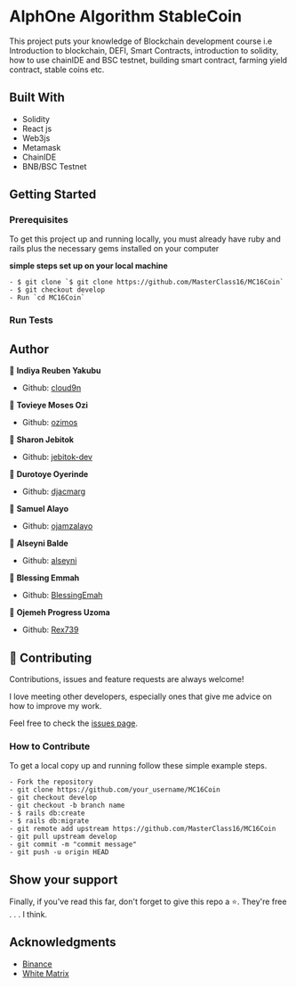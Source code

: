 # AlphOne Algorithm StableCoin

This project puts your knowledge of Blockchain development course i.e Introduction to blockchain, DEFI, Smart Contracts, introduction to solidity, how to use chainIDE and BSC testnet, building smart contract, farming yield contract, stable coins etc.

## Built With

- Solidity
- React js
- Web3js
- Metamask
- ChainIDE
- BNB/BSC Testnet

## Getting Started

### Prerequisites

To get this project up and running locally, you must already have ruby and rails plus the necessary gems installed on your computer

**simple steps set up on your local machine**

```
- $ git clone `$ git clone https://github.com/MasterClass16/MC16Coin`
- $ git checkout develop
- Run `cd MC16Coin`

```

### Run Tests

## Author

👤 **Indiya Reuben Yakubu**

- Github: [cloud9n](https://github.com/cloud9n)

👤 **Tovieye Moses Ozi**

- Github: [ozimos](https://github.com/ozimos)

👤 **Sharon Jebitok**

- Github: [jebitok-dev](https://github.com/jebitok-dev)

👤 **Durotoye Oyerinde**

- Github: [djacmarg](https://github.com/djacmarg)

👤 **Samuel Alayo**

- Github: [ojamzalayo ](https://github.com/ojamzalayo)

👤 **Alseyni Balde**

- Github: [alseyni](https://github.com/alseyni)

👤 **Blessing Emmah**

- Github: [BlessingEmah](https://github.com/BlessingEmah)

👤 **Ojemeh Progress Uzoma**

- Github: [Rex739](https://github.com/Rex739)

## 🤝 Contributing

Contributions, issues and feature requests are always welcome!

I love meeting other developers, especially ones that give me advice on how to improve my work.

Feel free to check the [issues page](https://github.com/MasterClass16/MC16Coin/issues).

### How to Contribute

To get a local copy up and running follow these simple example steps.

```
- Fork the repository
- git clone https://github.com/your_username/MC16Coin
- git checkout develop
- git checkout -b branch name
- $ rails db:create
- $ rails db:migrate
- git remote add upstream https://github.com/MasterClass16/MC16Coin
- git pull upstream develop
- git commit -m "commit message"
- git push -u origin HEAD
```

## Show your support

Finally, if you've read this far, don't forget to give this repo a ⭐️. They're free . . . I think.

## Acknowledgments

- [Binance](https://binance.org)
- [White Matrix]()
<!-- - Design idea by [Gregoire Vella on Behance](https://www.behance.net/gregoirevella) -->
